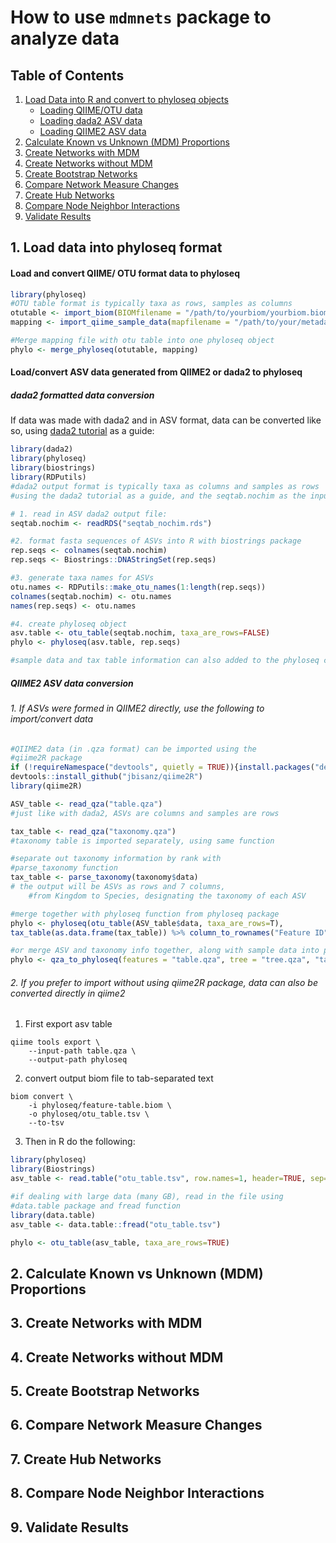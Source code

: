 # How to use `mdmnets` package to analyze data
## Table of Contents
1. [Load Data into R and convert to phyloseq objects](#intro)
    * [Loading QIIME/OTU data](#qiimeimport) 
    * [Loading dada2 ASV data](#dada2import)
    * [Loading QIIME2 ASV data](#qiime2import)
2. [Calculate Known vs Unknown (MDM) Proportions](#prop)
3. [Create Networks with MDM](#netswmdm)
4. [Create Networks without MDM](#netswomdm)
5. [Create Bootstrap Networks](#boot)
6. [Compare Network Measure Changes](#meas)
7. [Create Hub Networks](#hub)
8. [Compare Node Neighbor Interactions](#neigh)
9. [Validate Results](#val)

## 1. Load data into phyloseq format <a name="intro"> </a>

#### Load and convert QIIME/ OTU format data to phyloseq <a name="qiimeimport"> </a>

```r
library(phyloseq)
#OTU table format is typically taxa as rows, samples as columns 
otutable <- import_biom(BIOMfilename = "/path/to/yourbiom/yourbiom.biom")
mapping <- import_qiime_sample_data(mapfilename = "/path/to/your/metadata/mapping_file.txt")

#Merge mapping file with otu table into one phyloseq object
phylo <- merge_phyloseq(otutable, mapping)
```
#### Load/convert ASV data generated from QIIME2 or dada2 to phyloseq
##### dada2 formatted data conversion <a name="dada2import"> </a>
If data was made with dada2 and in ASV format, data can be converted like so, using [dada2 tutorial][dada2guide] as a guide: 

[dada2guide]: (https://benjjneb.github.io/dada2/tutorial.html) 
```r
library(dada2)
library(phyloseq)
library(biostrings)
library(RDPutils)
#dada2 output format is typically taxa as columns and samples as rows
#using the dada2 tutorial as a guide, and the seqtab.nochim as the input

# 1. read in ASV dada2 output file:
seqtab.nochim <- readRDS("seqtab_nochim.rds")

#2. format fasta sequences of ASVs into R with biostrings package
rep.seqs <- colnames(seqtab.nochim)
rep.seqs <- Biostrings::DNAStringSet(rep.seqs)

#3. generate taxa names for ASVs
otu.names <- RDPutils::make_otu_names(1:length(rep.seqs))
colnames(seqtab.nochim) <- otu.names
names(rep.seqs) <- otu.names

#4. create phyloseq object
asv.table <- otu_table(seqtab.nochim, taxa_are_rows=FALSE)
phylo <- phyloseq(asv.table, rep.seqs) 

#sample data and tax table information can also added to the phyloseq command above
```
##### QIIME2 ASV data conversion  <a name="qiime2import"> </a>
 ###### 1. If ASVs were formed in QIIME2 directly, use the following to import/convert data
```r
#QIIME2 data (in .qza format) can be imported using the 
#qiime2R package
if (!requireNamespace("devtools", quietly = TRUE)){install.packages("devtools")}
devtools::install_github("jbisanz/qiime2R")
library(qiime2R)

ASV_table <- read_qza("table.qza")
#just like with dada2, ASVs are columns and samples are rows

tax_table <- read_qza("taxonomy.qza")
#taxonomy table is imported separately, using same function 

#separate out taxonomy information by rank with 
#parse_taxonomy function
tax_table <- parse_taxonomy(taxonomy$data)
# the output will be ASVs as rows and 7 columns, 
    #from Kingdom to Species, designating the taxonomy of each ASV

#merge together with phyloseq function from phyloseq package
phylo <- phyloseq(otu_table(ASV_table$data, taxa_are_rows=T), 
tax_table(as.data.frame(tax_table)) %>% column_to_rownames("Feature ID") %>% as.matrix())

#or merge ASV and taxonomy info together, along with sample data into phyloseq with qza_to_phyloseq function
phylo <- qza_to_phyloseq(features = "table.qza", tree = "tree.qza", "taxonomy.qza", metadata = "metadata.tsv")
``` 
######  2. If you prefer to import without using qiime2R package, data can also be converted directly in qiime2
1. First export asv table

```
qiime tools export \
	--input-path table.qza \
	--output-path phyloseq
```	

2. convert output biom file to tab-separated text 

```
biom convert \
	-i phyloseq/feature-table.biom \
	-o phyloseq/otu_table.tsv \
	--to-tsv
```	
3. Then in R do the following:
```r
library(phyloseq)
library(Biostrings)
asv_table <- read.table("otu_table.tsv", row.names=1, header=TRUE, sep="\t")

#if dealing with large data (many GB), read in the file using 
#data.table package and fread function
library(data.table)
asv_table <- data.table::fread("otu_table.tsv")

phylo <- otu_table(asv_table, taxa_are_rows=TRUE)
```
## 2. Calculate Known vs Unknown (MDM) Proportions <a name="prop"> </a>

## 3. Create Networks with MDM <a name="netswmdm"> </a>

## 4. Create Networks without MDM <a name="netswomdm"> </a>
## 5. Create Bootstrap Networks <a name="boot"> </a>
## 6. Compare Network Measure Changes <a name="meas"> </a>
## 7. Create Hub Networks <a name="hub"> </a>
## 8. Compare Node Neighbor Interactions <a name="neigh"> </a>
## 9. Validate Results <a name="val"> </a>


